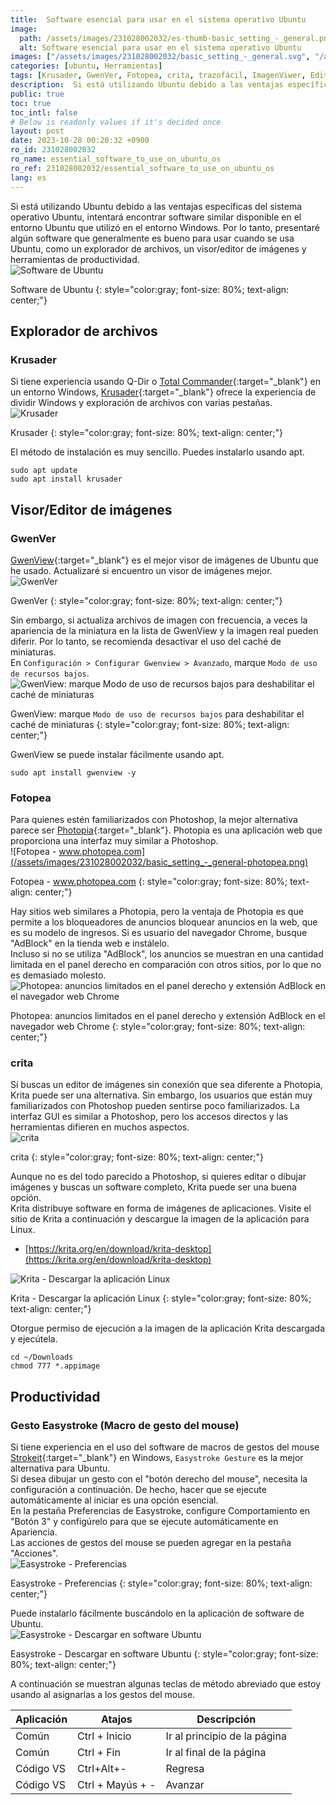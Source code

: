 ```yaml
---
title:  Software esencial para usar en el sistema operativo Ubuntu
image:
  path: /assets/images/231028002032/es-thumb-basic_setting_-_general.png
  alt: Software esencial para usar en el sistema operativo Ubuntu
images: ["/assets/images/231028002032/basic_setting_-_general.svg", "/assets/images/231028002032/basic_setting_-_general-krusader.png", "/assets/images/231028002032/basic_setting_-_general-gwenview.png", "/assets/images/231028002032/basic_setting_-_general-enable-log-resource-usage-mode.png", "/assets/images/231028002032/basic_setting_-_general-photopea.png", "/assets/images/231028002032/basic_setting_-_general-photopea-adblock.png", "/assets/images/231028002032/basic_setting_-_general-krita.png", "/assets/images/231028002032/basic_setting_-_general-krita-downdlaod-appimage.png", "/assets/images/231028002032/basic_setting_-_general-easystroke.png", "/assets/images/231028002032/basic_setting_-_general-easystroke-download.png"]
categories: [ubuntu, Herramientas]
tags: [Krusader, GwenVer, Fotopea, crita, trazofácil, ImagenViwer, Editordeimagen, Exploradordearchivos, RatónMacro, ubuntu, Herramientas]
description:  Si está utilizando Ubuntu debido a las ventajas específicas del sistema operativo Ubuntu, intentará encontrar software similar disponible en el entorno Ubuntu que utilizó en el entorno Windows. Por lo tanto, presentaré algún software que generalmente es bueno para usar cuando se usa Ubuntu, como un explorador de archivos, un visor/editor de imágenes y herramientas de productividad.
public: true
toc: true
toc_intl: false
# Below is readonly values if it's decided once
layout: post
date: 2023-10-28 00:20:32 +0900
ro_id: 231028002032
ro_name: essential_software_to_use_on_ubuntu_os
ro_ref: 231028002032/essential_software_to_use_on_ubuntu_os
lang: es
---
```

Si está utilizando Ubuntu debido a las ventajas específicas del sistema operativo Ubuntu, intentará encontrar software similar disponible en el entorno Ubuntu que utilizó en el entorno Windows. Por lo tanto, presentaré algún software que generalmente es bueno para usar cuando se usa Ubuntu, como un explorador de archivos, un visor/editor de imágenes y herramientas de productividad.  
![Software de Ubuntu](/assets/images/231028002032/basic_setting_-_general.svg)  

Software de Ubuntu
{: style="color:gray; font-size: 80%; text-align: center;"}

## Explorador de archivos
### Krusader
Si tiene experiencia usando Q-Dir o [Total Commander](https://www.ghisler.com/download.htm){:target="_blank"} en un entorno Windows, [Krusader](https://krusader.org){:target="_blank"} ofrece la experiencia de dividir Windows y exploración de archivos con varias pestañas.  
![Krusader](/assets/images/231028002032/basic_setting_-_general-krusader.png)  

Krusader
{: style="color:gray; font-size: 80%; text-align: center;"}

El método de instalación es muy sencillo. Puedes instalarlo usando apt.  

```shell
sudo apt update
sudo apt install krusader
```
## Visor/Editor de imágenes
### GwenVer
[GwenView](https://github.com/KDE/gwenview){:target="_blank"} es el mejor visor de imágenes de Ubuntu que he usado. Actualizaré si encuentro un visor de imágenes mejor.  
![GwenVer](/assets/images/231028002032/basic_setting_-_general-gwenview.png)  

GwenVer
{: style="color:gray; font-size: 80%; text-align: center;"}

Sin embargo, si actualiza archivos de imagen con frecuencia, a veces la apariencia de la miniatura en la lista de GwenView y la imagen real pueden diferir. Por lo tanto, se recomienda desactivar el uso del caché de miniaturas.  
En `Configuración > Configurar Gwenview > Avanzado`, marque `Modo de uso de recursos bajos`.  
![GwenView: marque `Modo de uso de recursos bajos` para deshabilitar el caché de miniaturas](/assets/images/231028002032/basic_setting_-_general-enable-log-resource-usage-mode.png)  

GwenView: marque `Modo de uso de recursos bajos` para deshabilitar el caché de miniaturas
{: style="color:gray; font-size: 80%; text-align: center;"}

GwenView se puede instalar fácilmente usando apt.  

```shell
sudo apt install gwenview -y
```
### Fotopea
Para quienes estén familiarizados con Photoshop, la mejor alternativa parece ser [Photopia](https://www.photopea.com){:target="_blank"}. Photopia es una aplicación web que proporciona una interfaz muy similar a Photoshop.  
![Fotopea - www.photopea.com](/assets/images/231028002032/basic_setting_-_general-photopea.png)  

Fotopea - www.photopea.com
{: style="color:gray; font-size: 80%; text-align: center;"}

Hay sitios web similares a Photopia, pero la ventaja de Photopia es que permite a los bloqueadores de anuncios bloquear anuncios en la web, que es su modelo de ingresos. Si es usuario del navegador Chrome, busque "AdBlock" en la tienda web e instálelo.  
Incluso si no se utiliza "AdBlock", los anuncios se muestran en una cantidad limitada en el panel derecho en comparación con otros sitios, por lo que no es demasiado molesto.  
![Photopea: anuncios limitados en el panel derecho y extensión AdBlock en el navegador web Chrome](/assets/images/231028002032/basic_setting_-_general-photopea-adblock.png)  

Photopea: anuncios limitados en el panel derecho y extensión AdBlock en el navegador web Chrome
{: style="color:gray; font-size: 80%; text-align: center;"}

### crita
Si buscas un editor de imágenes sin conexión que sea diferente a Photopia, Krita puede ser una alternativa. Sin embargo, los usuarios que están muy familiarizados con Photoshop pueden sentirse poco familiarizados. La interfaz GUI es similar a Photoshop, pero los accesos directos y las herramientas difieren en muchos aspectos.  
![crita](/assets/images/231028002032/basic_setting_-_general-krita.png)  

crita
{: style="color:gray; font-size: 80%; text-align: center;"}

Aunque no es del todo parecido a Photoshop, si quieres editar o dibujar imágenes y buscas un software completo, Krita puede ser una buena opción.  
Krita distribuye software en forma de imágenes de aplicaciones. Visite el sitio de Krita a continuación y descargue la imagen de la aplicación para Linux.  
- [https://krita.org/en/download/krita-desktop](https://krita.org/en/download/krita-desktop)

![Krita - Descargar la aplicación Linux](/assets/images/231028002032/basic_setting_-_general-krita-downdlaod-appimage.png)  

Krita - Descargar la aplicación Linux
{: style="color:gray; font-size: 80%; text-align: center;"}

Otorgue permiso de ejecución a la imagen de la aplicación Krita descargada y ejecútela.  

```shell
cd ~/Downloads
chmod 777 *.appimage
```
## Productividad
### Gesto Easystroke (Macro de gesto del mouse)
Si tiene experiencia en el uso del software de macros de gestos del mouse [Strokeit](https://www.tcbmi.com/strokeit){:target="_blank"} en Windows, `Easystroke Gesture` es la mejor alternativa para Ubuntu.  
Si desea dibujar un gesto con el "botón derecho del mouse", necesita la configuración a continuación. De hecho, hacer que se ejecute automáticamente al iniciar es una opción esencial.  
En la pestaña Preferencias de Easystroke, configure Comportamiento en "Botón 3" y configúrelo para que se ejecute automáticamente en Apariencia.  
Las acciones de gestos del mouse se pueden agregar en la pestaña "Acciones".  
![Easystroke - Preferencias](/assets/images/231028002032/basic_setting_-_general-easystroke.png)  

Easystroke - Preferencias
{: style="color:gray; font-size: 80%; text-align: center;"}

Puede instalarlo fácilmente buscándolo en la aplicación de software de Ubuntu.  
![Easystroke - Descargar en software Ubuntu](/assets/images/231028002032/basic_setting_-_general-easystroke-download.png)  

Easystroke - Descargar en software Ubuntu
{: style="color:gray; font-size: 80%; text-align: center;"}

A continuación se muestran algunas teclas de método abreviado que estoy usando al asignarlas a los gestos del mouse.  

|Aplicación|Atajos|Descripción|
| ------- | ---------------- | ----------------- |
|Común|Ctrl + Inicio|Ir al principio de la página|
|Común|Ctrl + Fin|Ir al final de la página|
|Código VS|Ctrl+Alt+-|Regresa|
|Código VS|Ctrl + Mayús + -|Avanzar|

